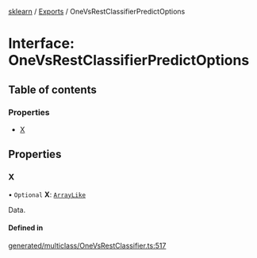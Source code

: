[sklearn](../readme.md) / [Exports](../modules.md) / OneVsRestClassifierPredictOptions

# Interface: OneVsRestClassifierPredictOptions

## Table of contents

### Properties

- [X](OneVsRestClassifierPredictOptions.md#x)

## Properties

### X

• `Optional` **X**: [`ArrayLike`](../modules.md#arraylike)

Data.

#### Defined in

[generated/multiclass/OneVsRestClassifier.ts:517](https://github.com/transitive-bullshit/scikit-learn-ts/blob/367336a/packages/sklearn/src/generated/multiclass/OneVsRestClassifier.ts#L517)
